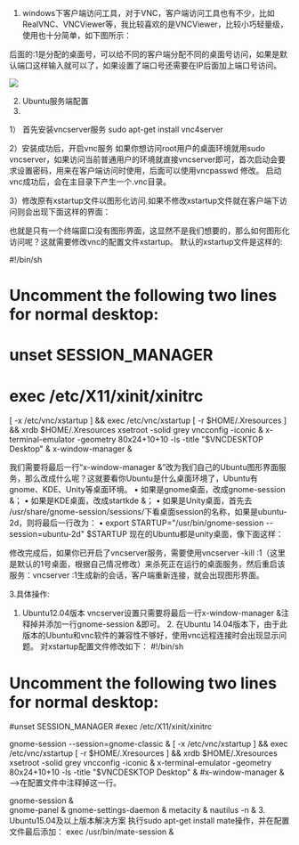 1. windows下客户端访问工具，对于VNC，客户端访问工具也有不少，比如RealVNC、VNCViewer等，我比较喜欢的是VNCViewer，比较小巧轻量级，使用也十分简单，如下图所示：
 
后面的:1是分配的桌面号，可以给不同的客户端分配不同的桌面号访问，如果是默认端口这样输入就可以了，如果设置了端口号还需要在IP后面加上端口号访问。

![](http://github.com/C-peng/something-in-Linux/blob/master/1.png)

2. Ubuntu服务端配置
3. 
1） 首先安装vncserver服务     sudo apt-get install vnc4server

2）安装成功后，开启vnc服务  如果你想访问root用户的桌面环境就用sudo vncserver，如果访问当前普通用户的环境就直接vncserver即可，首次启动会要求设置密码，用来在客户端访问时使用，后面可以使用vncpasswd 修改。
启动vnc成功后，会在主目录下产生一个.vnc目录。

3）修改原有xstartup文件以图形化访问.如果不修改xstartup文件就在客户端下访问则会出现下面这样的界面：
 
也就是只有一个终端窗口没有图形界面，这显然不是我们想要的，那么如何图形化访问呢？这就需要修改vnc的配置文件xstartup。
默认的xstartup文件是这样的:
 
#!/bin/sh                                                                       

# Uncomment the following two lines for normal desktop:
# unset SESSION_MANAGER
# exec /etc/X11/xinit/xinitrc


[ -x /etc/vnc/xstartup ] && exec /etc/vnc/xstartup
[ -r $HOME/.Xresources ] && xrdb $HOME/.Xresources
xsetroot -solid grey
vncconfig -iconic &
x-terminal-emulator -geometry 80x24+10+10 -ls -title "$VNCDESKTOP Desktop" &
x-window-manager &
 
 
我们需要将最后一行“x-window-manager &”改为我们自己的Ubuntu图形界面服务，那么改成什么呢？这就要看你Ubuntu是什么桌面环境了，Ubuntu有gnome、KDE、Unity等桌面环境。
•	如果是gnome桌面，改成gnome-session &；
•	如果是KDE桌面，改成startkde &；
•	如果是Unity桌面，首先去 /usr/share/gnome-session/sessions/下看桌面session的名称，如果是ubuntu-2d，则将最后一行改为：
•	export STARTUP="/usr/bin/gnome-session --session=ubuntu-2d"
$STARTUP
现在的Ubuntu都是unity桌面，像下面这样：
 
 
 
修改完成后，如果你已开启了vncserver服务，需要使用vncserver -kill :1（这里是默认的1号桌面，根据自己情况修改）来杀死正在运行的桌面服务，然后重启该服务：vncserver :1生成新的会话，客户端重新连接，就会出现图形界面。
 
 
3.具体操作: 
1. Ubuntu12.04版本 vncserver设置只需要将最后一行x-window-manager &注释掉并添加一行gnome-session &即可。
	2. 在Ubuntu 14.04版本下，由于此版本的Ubuntu和vnc软件的兼容性不够好，使用vnc远程连接时会出现显示问题。
对xstartup配置文件修改如下：
#!/bin/sh

# Uncomment the following two lines for normal desktop: 
#unset SESSION_MANAGER
#exec /etc/X11/xinit/xinitrc

gnome-session --session=gnome-classic &
[ -x /etc/vnc/xstartup ] && exec /etc/vnc/xstartup
 [ -r $HOME/.Xresources ] && xrdb $HOME/.Xresources
xsetroot -solid grey
vncconfig -iconic &
x-terminal-emulator -geometry 80x24+10+10 -ls -title "$VNCDESKTOP Desktop" &
#x-window-manager &					-->在配置文件中注释掉这一行。

gnome-session &						
gnome-panel &
gnome-settings-daemon &
metacity &
nautilus -n &
	3. Ubuntu15.04及以上版本解决方案
执行sudo apt-get install mate操作，并在配置文件最后添加： exec /usr/bin/mate-session &
